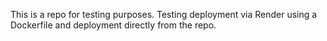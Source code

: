 This is a repo for testing purposes. Testing deployment via Render using a Dockerfile and deployment directly from the repo.